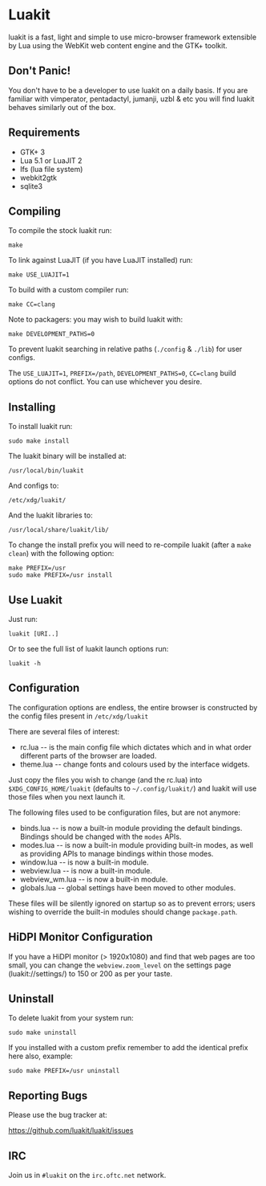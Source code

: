 # Luakit

luakit is a fast, light and simple to use micro-browser framework extensible
by Lua using the WebKit web content engine and the GTK+ toolkit.

## Don't Panic!

You don't have to be a developer to use luakit on a daily basis. If you are
familiar with vimperator, pentadactyl, jumanji, uzbl & etc you will find
luakit behaves similarly out of the box.

## Requirements

 * GTK+ 3
 * Lua 5.1 or LuaJIT 2
 * lfs (lua file system)
 * webkit2gtk
 * sqlite3

## Compiling

To compile the stock luakit run:

    make

To link against LuaJIT (if you have LuaJIT installed) run:

    make USE_LUAJIT=1

To build with a custom compiler run:

    make CC=clang

Note to packagers: you may wish to build luakit with:

    make DEVELOPMENT_PATHS=0

To prevent luakit searching in relative paths (`./config` & `./lib`) for
user configs.

The `USE_LUAJIT=1`, `PREFIX=/path`, `DEVELOPMENT_PATHS=0`, `CC=clang`
build options do not conflict. You can use whichever you desire.

## Installing

To install luakit run:

    sudo make install

The luakit binary will be installed at:

    /usr/local/bin/luakit

And configs to:

    /etc/xdg/luakit/

And the luakit libraries to:

    /usr/local/share/luakit/lib/

To change the install prefix you will need to re-compile luakit (after a
`make clean`) with the following option:

    make PREFIX=/usr
    sudo make PREFIX=/usr install

## Use Luakit

Just run:

    luakit [URI..]

Or to see the full list of luakit launch options run:

    luakit -h

## Configuration

The configuration options are endless, the entire browser is constructed by
the config files present in `/etc/xdg/luakit`

There are several files of interest:

 * rc.lua      -- is the main config file which dictates which and in what
                  order different parts of the browser are loaded.
 * theme.lua   -- change fonts and colours used by the interface widgets.

Just copy the files you wish to change (and the rc.lua) into
`$XDG_CONFIG_HOME/luakit` (defaults to `~/.config/luakit/`) and luakit will
use those files when you next launch it.

The following files used to be configuration files, but are not anymore:

 * binds.lua      -- is now a built-in module providing the default bindings.
                     Bindings should be changed with the `modes` APIs.
 * modes.lua      -- is now a built-in module providing built-in modes, as well
                     as providing APIs to manage bindings within those modes.
 * window.lua     -- is now a built-in module.
 * webview.lua    -- is now a built-in module.
 * webview_wm.lua -- is now a built-in module.
 * globals.lua    -- global settings have been moved to other modules.

These files will be silently ignored on startup so as to prevent errors; users
wishing to override the built-in modules should change `package.path`.

## HiDPI Monitor Configuration

If you have a HiDPI monitor (> 1920x1080) and find that web pages are too small,
you can change the `webview.zoom_level` on the settings page (luakit://settings/)
to 150 or 200 as per your taste.

## Uninstall

To delete luakit from your system run:

    sudo make uninstall

If you installed with a custom prefix remember to add the identical prefix
here also, example:

    sudo make PREFIX=/usr uninstall

## Reporting Bugs

Please use the bug tracker at:

  https://github.com/luakit/luakit/issues

## IRC

Join us in `#luakit` on the `irc.oftc.net` network.
